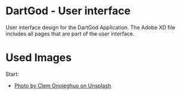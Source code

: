 # DartGod - User interface
User interface design for the DartGod Application. The Adobe XD file includes all pages that are part of the user interface. 

# Used Images
Start:
- <a href="https://unsplash.com/photos/8AiDiLLGmJs">Photo by Clem Onojeghuo on Unsplash</a>
